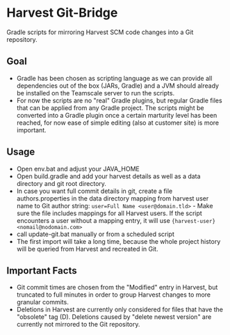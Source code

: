 Harvest Git-Bridge
==================

Gradle scripts for mirroring Harvest SCM code changes into a Git repository.

Goal
----

* Gradle has been chosen as scripting language as we can provide all dependencies out of the box (JARs, Gradle) and a JVM should already be installed on the Teamscale server to run the scripts. 
* For now the scripts are no "real" Gradle plugins, but regular Gradle files that can be applied from any Gradle project. The scripts might be converted into a Gradle plugin once a certain marturity level has been reached, for now ease of simple editing (also at customer site) is more important.

Usage
-----

* Open env.bat and adjust your JAVA_HOME
* Open build.gradle and add your harvest details as well as a data directory and git root directory.
* In case you want full commit details in git, create a file authors.properties in the data directory mapping from harvest user name to Git author string:
```user=Full Name <user@domain.tld>``` - Make sure the file includes mappings for all Harvest users. If the script encounters a user without a mapping entry, it will use ```{harvest-user} <nomail@nodomain.com>```
* call update-git.bat manually or from a scheduled script
* The first import will take a long time, because the whole project history will be queried from Harvest and recreated in Git.

Important Facts
---------------

* Git commit times are chosen from the "Modified" entry in Harvest, but truncated to full minutes in order to group Harvest changes to more granular commits.
* Deletions in Harvest are currently only considered for files that have the "obsolete" tag (D). Deletions caused by "delete newest version" are currently not mirrored to the Git repository.
